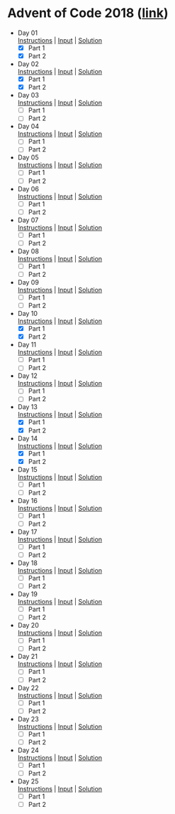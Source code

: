 # Advent of Code 2018 ([link](https://adventofcode.com/2018))
* Day 01  
   [Instructions](https://adventofcode.com/2018/day/1) | [Input](inputs/01.txt) | [Solution](solutions/01.rb)
  * [x] Part 1
  * [x] Part 2

* Day 02  
   [Instructions](https://adventofcode.com/2018/day/2) | [Input](inputs/02.txt) | [Solution](solutions/02.rb)
  * [x] Part 1
  * [x] Part 2

* Day 03  
   [Instructions](https://adventofcode.com/2018/day/3) | [Input](inputs/03.txt) | [Solution](solutions/03.rb)
  * [ ] Part 1
  * [ ] Part 2

* Day 04  
   [Instructions](https://adventofcode.com/2018/day/4) | [Input](inputs/04.txt) | [Solution](solutions/04.rb)
  * [ ] Part 1
  * [ ] Part 2

* Day 05  
   [Instructions](https://adventofcode.com/2018/day/5) | [Input](inputs/05.txt) | [Solution](solutions/05.rb)
  * [ ] Part 1
  * [ ] Part 2

* Day 06  
   [Instructions](https://adventofcode.com/2018/day/6) | [Input](inputs/06.txt) | [Solution](solutions/06.rb)
  * [ ] Part 1
  * [ ] Part 2

* Day 07  
   [Instructions](https://adventofcode.com/2018/day/7) | [Input](inputs/07.txt) | [Solution](solutions/07.rb)
  * [ ] Part 1
  * [ ] Part 2

* Day 08  
   [Instructions](https://adventofcode.com/2018/day/8) | [Input](inputs/08.txt) | [Solution](solutions/08.rb)
  * [ ] Part 1
  * [ ] Part 2

* Day 09  
   [Instructions](https://adventofcode.com/2018/day/9) | [Input](inputs/09.txt) | [Solution](solutions/09.rb)
  * [ ] Part 1
  * [ ] Part 2

* Day 10  
   [Instructions](https://adventofcode.com/2018/day/10) | [Input](inputs/10.txt) | [Solution](solutions/10.rb)
  * [x] Part 1
  * [x] Part 2

* Day 11  
   [Instructions](https://adventofcode.com/2018/day/11) | [Input](inputs/11.txt) | [Solution](solutions/11.rb)
  * [ ] Part 1
  * [ ] Part 2

* Day 12  
   [Instructions](https://adventofcode.com/2018/day/12) | [Input](inputs/12.txt) | [Solution](solutions/12.rb)
  * [ ] Part 1
  * [ ] Part 2

* Day 13  
   [Instructions](https://adventofcode.com/2018/day/13) | [Input](inputs/13.txt) | [Solution](solutions/13.rb)
  * [x] Part 1
  * [x] Part 2

* Day 14  
   [Instructions](https://adventofcode.com/2018/day/14) | [Input](inputs/14.txt) | [Solution](solutions/14.rb)
  * [x] Part 1
  * [x] Part 2

* Day 15  
   [Instructions](https://adventofcode.com/2018/day/15) | [Input](inputs/15.txt) | [Solution](solutions/15.rb)
  * [ ] Part 1
  * [ ] Part 2

* Day 16  
   [Instructions](https://adventofcode.com/2018/day/16) | [Input](inputs/16.txt) | [Solution](solutions/16.rb)
  * [ ] Part 1
  * [ ] Part 2

* Day 17  
   [Instructions](https://adventofcode.com/2018/day/17) | [Input](inputs/17.txt) | [Solution](solutions/17.rb)
  * [ ] Part 1
  * [ ] Part 2

* Day 18  
   [Instructions](https://adventofcode.com/2018/day/18) | [Input](inputs/18.txt) | [Solution](solutions/18.rb)
  * [ ] Part 1
  * [ ] Part 2

* Day 19  
   [Instructions](https://adventofcode.com/2018/day/19) | [Input](inputs/19.txt) | [Solution](solutions/19.rb)
  * [ ] Part 1
  * [ ] Part 2

* Day 20  
   [Instructions](https://adventofcode.com/2018/day/20) | [Input](inputs/20.txt) | [Solution](solutions/20.rb)
  * [ ] Part 1
  * [ ] Part 2

* Day 21  
   [Instructions](https://adventofcode.com/2018/day/21) | [Input](inputs/21.txt) | [Solution](solutions/21.rb)
  * [ ] Part 1
  * [ ] Part 2

* Day 22  
   [Instructions](https://adventofcode.com/2018/day/22) | [Input](inputs/22.txt) | [Solution](solutions/22.rb)
  * [ ] Part 1
  * [ ] Part 2

* Day 23  
   [Instructions](https://adventofcode.com/2018/day/23) | [Input](inputs/23.txt) | [Solution](solutions/23.rb)
  * [ ] Part 1
  * [ ] Part 2

* Day 24  
   [Instructions](https://adventofcode.com/2018/day/24) | [Input](inputs/24.txt) | [Solution](solutions/24.rb)
  * [ ] Part 1
  * [ ] Part 2

* Day 25  
  [Instructions](https://adventofcode.com/2018/day/25) | [Input](inputs/25.txt) | [Solution](solutions/25.rb)
  * [ ] Part 1
  * [ ] Part 2
